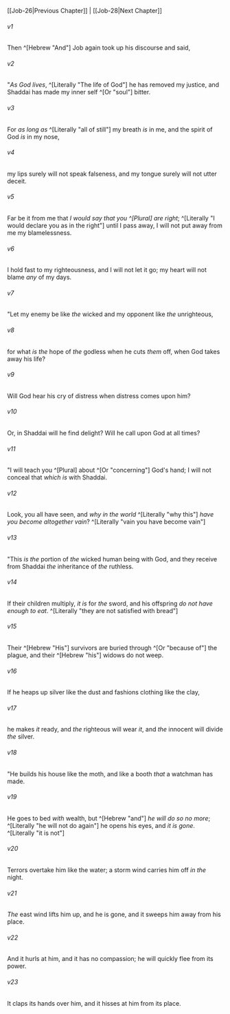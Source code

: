 ﻿---
aliases:
  - Job 27
---

[[Job-26|Previous Chapter]] | [[Job-28|Next Chapter]]

###### v1
Then ^[Hebrew "And"] Job again took up his discourse and said,

###### v2
"_As God lives_, ^[Literally "The life of God"] he has removed my justice,
and Shaddai has made my inner self ^[Or "soul"] bitter.

###### v3
For _as long as_ ^[Literally "all of still"] my breath _is_ in me,
and the spirit of God _is_ in my nose,

###### v4
my lips surely will not speak falseness,
and my tongue surely will not utter deceit.

###### v5
Far be it from me that _I would say that you ^[Plural] are right_; ^[Literally "I would declare you as in the right"]
until I pass away, I will not put away from me my blamelessness.

###### v6
I hold fast to my righteousness, and I will not let it go;
my heart will not blame _any_ of my days.

###### v7
"Let my enemy be like _the_ wicked
and my opponent like _the_ unrighteous,

###### v8
for what _is the_ hope of _the_ godless when he cuts _them_ off,
when God takes away his life?

###### v9
Will God hear his cry of distress
when distress comes upon him?

###### v10
Or, in Shaddai will he find delight?
Will he call upon God at all times?

###### v11
"I will teach you ^[Plural] about ^[Or "concerning"] God's hand;
I will not conceal that _which is_ with Shaddai.

###### v12
Look, you all have seen,
and _why in the world_ ^[Literally "why this"] _have you become altogether vain_? ^[Literally "vain you have become vain"]

###### v13
"This _is the_ portion of _the_ wicked human being with God,
and they receive from Shaddai _the_ inheritance of _the_ ruthless.

###### v14
If their children multiply, _it is_ for _the_ sword,
and his offspring _do not have enough to eat_. ^[Literally "they are not satisfied with bread"]

###### v15
Their ^[Hebrew "His"] survivors are buried through ^[Or "because of"] the plague,
and their ^[Hebrew "his"] widows do not weep.

###### v16
If he heaps up silver like the dust
and fashions clothing like the clay,

###### v17
he makes _it_ ready, and _the_ righteous will wear _it_,
and _the_ innocent will divide _the_ silver.

###### v18
"He builds his house like the moth,
and like a booth _that_ a watchman has made.

###### v19
He goes to bed _with_ wealth, but ^[Hebrew "and"] _he will do so no more_; ^[Literally "he will not do again"]
he opens his eyes, and _it is gone_. ^[Literally "it is not"]

###### v20
Terrors overtake him like the water;
a storm wind carries him off _in the_ night.

###### v21
_The_ east wind lifts him up, and he is gone,
and it sweeps him away from his place.

###### v22
And it hurls at him, and it has no compassion;
he will quickly flee from its power.

###### v23
It claps its hands over him,
and it hisses at him from its place.